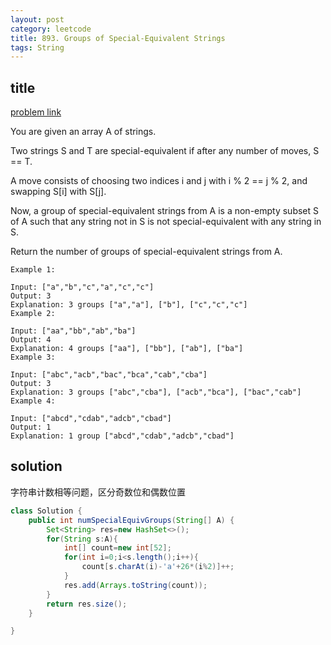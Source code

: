 ```yaml
---
layout: post
category: leetcode
title: 893. Groups of Special-Equivalent Strings
tags: String
---
```


## title
[problem link](https://leetcode.com/problems/groups-of-special-equivalent-strings/description/)

You are given an array A of strings.

Two strings S and T are special-equivalent if after any number of moves, S == T.

A move consists of choosing two indices i and j with i % 2 == j % 2, and swapping S[i] with S[j].

Now, a group of special-equivalent strings from A is a non-empty subset S of A such that any string not in S is not special-equivalent with any string in S.

Return the number of groups of special-equivalent strings from A.

 

	Example 1:
	
	Input: ["a","b","c","a","c","c"]
	Output: 3
	Explanation: 3 groups ["a","a"], ["b"], ["c","c","c"]
	Example 2:
	
	Input: ["aa","bb","ab","ba"]
	Output: 4
	Explanation: 4 groups ["aa"], ["bb"], ["ab"], ["ba"]
	Example 3:
	
	Input: ["abc","acb","bac","bca","cab","cba"]
	Output: 3
	Explanation: 3 groups ["abc","cba"], ["acb","bca"], ["bac","cab"]
	Example 4:
	
	Input: ["abcd","cdab","adcb","cbad"]
	Output: 1
	Explanation: 1 group ["abcd","cdab","adcb","cbad"]
	 

## solution
字符串计数相等问题，区分奇数位和偶数位置

```java
class Solution {
    public int numSpecialEquivGroups(String[] A) {
        Set<String> res=new HashSet<>();
        for(String s:A){
            int[] count=new int[52];
            for(int i=0;i<s.length();i++){
                count[s.charAt(i)-'a'+26*(i%2)]++;
            }
            res.add(Arrays.toString(count));
        }
        return res.size();
    }

}
```